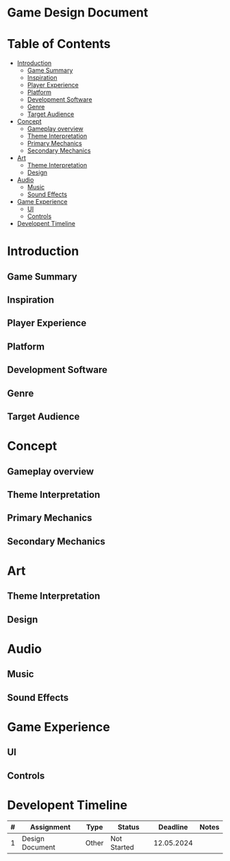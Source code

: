 # Game Design Document <!-- omit from toc -->

# Table of Contents <!-- omit from toc -->
- [Introduction](#introduction)
  - [Game Summary](#game-summary)
  - [Inspiration](#inspiration)
  - [Player Experience](#player-experience)
  - [Platform](#platform)
  - [Development Software](#development-software)
  - [Genre](#genre)
  - [Target Audience](#target-audience)
- [Concept](#concept)
  - [Gameplay overview](#gameplay-overview)
  - [Theme Interpretation](#theme-interpretation)
  - [Primary Mechanics](#primary-mechanics)
  - [Secondary Mechanics](#secondary-mechanics)
- [Art](#art)
  - [Theme Interpretation](#theme-interpretation-1)
  - [Design](#design)
- [Audio](#audio)
  - [Music](#music)
  - [Sound Effects](#sound-effects)
- [Game Experience](#game-experience)
  - [UI](#ui)
  - [Controls](#controls)
- [Developent Timeline](#developent-timeline)


# Introduction

## Game Summary
<!-- A short summary of the game: Name, genre, goal -->

## Inspiration
<!-- Summary of games that inspired to make this game. Highlight the parts that play a role in this game -->

## Player Experience
<!-- What does the player need to do and accomplish throughtout the game -->

## Platform
<!-- What platform is the game running on -->

## Development Software
<!-- What software was/will be getting used during the creation -->

## Genre
<!-- Genre keywords -->

## Target Audience
<!-- Who should this game appeal to -->

# Concept 

## Gameplay overview
<!-- Describe Core mechanics and goals to reach -->

## Theme Interpretation
<!-- Short text on how the Game interpretes the theme of the Game Jam -->

## Primary Mechanics
<!-- List/Table with pictures which describes all the mechanics which are needed to use alot -->

## Secondary Mechanics
<!-- List/Table with picutres which describes all the mechanics which are used sometimes/less often -->


# Art

## Theme Interpretation
<!-- How does the art helps the theme interpretation -->

## Design
<!-- Show of tile set and art for the game. Describe it in a short text with keywords -->


# Audio

## Music
<!-- Short text about the music style for the game. Also how this music helps the game to be a better experience -->

## Sound Effects
<!-- What sound effects are used for which situations -->


# Game Experience

## UI
<!-- How does the User Interface looks like, how does it add to the game experience -->

## Controls
<!-- List of Controlls to use for the game -->

# Developent Timeline
<!-- Timeline to keep track of the development cycle. What is done Vs. what needs to be done -->

| #     | Assignment                | Type      | Status        | Deadline      | Notes                                     |
|-------|---------------------------|-----------|---------------|---------------|-------------------------------------------|
| 1     | Design Document           | Other     | Not Started   | 12.05.2024    |                                           |

